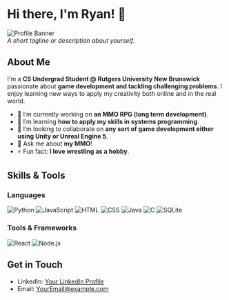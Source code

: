 # Hi there, I'm Ryan! 👋

![Profile Banner](![github-header-image](https://github.com/user-attachments/assets/48358ba9-4495-4d16-b46f-1cc56d50d0ab)
)  
_A short tagline or description about yourself._

## About Me

I'm a **CS Undergrad Student @ Rutgers University New Brunswick** passionate about **game development and tackling challenging problems**. I enjoy learning new ways to apply my creativity both online and in the real world.

- 🔭 I’m currently working on **an MMO RPG (long term development)**.
- 🌱 I’m learning **how to apply my skills in systems programming**.
- 👯 I’m looking to collaborate on **any sort of game development either using Unity or Unreal Engine 5**.
- 💬 Ask me about **my MMO**!
- ⚡ Fun fact: **I love wrestling as a hobby**.

## Skills & Tools

### Languages
![Python](https://img.shields.io/badge/Python-3776AB?style=for-the-badge&logo=python&logoColor=white)
![JavaScript](https://img.shields.io/badge/JavaScript-F7DF1E?style=for-the-badge&logo=javascript&logoColor=black)
![HTML](https://img.shields.io/badge/HTML-E34F26?style=for-the-badge&logo=html5&logoColor=white)
![CSS](https://img.shields.io/badge/CSS-1572B6?style=for-the-badge&logo=css3&logoColor=white)
![Java](https://img.shields.io/badge/Java-ED8B00?style=for-the-badge&logo=java&logoColor=white)
![C](https://img.shields.io/badge/C-A8B9CC?style=for-the-badge&logo=c&logoColor=white)
![SQLite](https://img.shields.io/badge/SQLite-003B57?style=for-the-badge&logo=sqlite&logoColor=white)

### Tools & Frameworks
![React](https://img.shields.io/badge/React-20232A?style=for-the-badge&logo=react&logoColor=61DAFB)
![Node.js](https://img.shields.io/badge/Node.js-43853D?style=for-the-badge&logo=node-dot-js&logoColor=white)

## Get in Touch

- LinkedIn: [Your LinkedIn Profile](https://linkedin.com/in/yourprofile)
- Email: [YourEmail@example.com](mailto:YourEmail@example.com)
